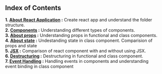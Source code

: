 ## Index of Contents
  
  __1. [About React Application](https://github.com/gagana-hg/React-JS/blob/master/AboutReactApplication.md) :__ Create react app and understand the folder structure.    
  __2. [Components](https://github.com/gagana-hg/React-JS/blob/master/AboutComponents.md) :__ Understanding different types of components.    
  __3. [About props](https://github.com/gagana-hg/React-JS/blob/master/props.md) :__ Understanding props in functional and class components.    
  __4. [About state](https://github.com/gagana-hg/React-JS/blob/master/state.md) :__ Undestanding state in class component. Comparision of props and state    
  __5. [JSX](https://github.com/gagana-hg/React-JS/blob/master/JSX.md) :__ Comparison of react component with and without using JSX.    
  __6. [Destructuring](https://github.com/gagana-hg/React-JS/blob/master/Destructuring.md) :__ Destructuring in functional and class component.   
  __7. [Event Handling](https://github.com/gagana-hg/React-JS/blob/master/EventHandling.md) :__ Handling events in components and understanding event binding in class component    
  
